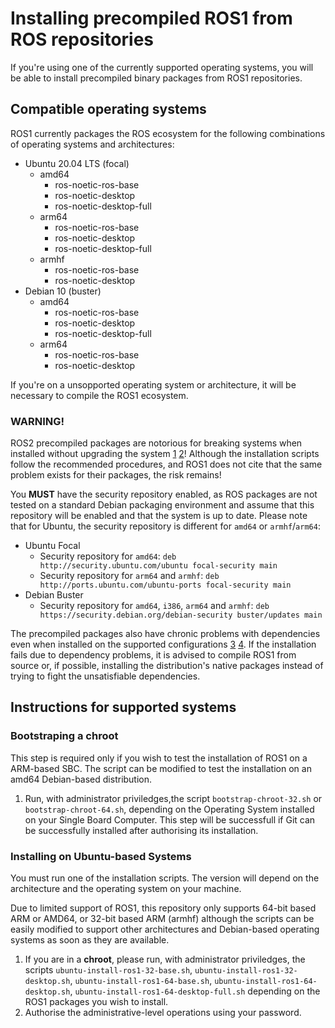 # Installing precompiled ROS1 from ROS repositories

If you're using one of the currently supported operating systems, you will be
able to install precompiled binary packages from ROS1 repositories.

## Compatible operating systems

ROS1 currently packages the ROS ecosystem for the following combinations of
operating systems and architectures:

- Ubuntu 20.04 LTS (focal)
    - amd64
        - ros-noetic-ros-base
        - ros-noetic-desktop
        - ros-noetic-desktop-full
    - arm64
        - ros-noetic-ros-base
        - ros-noetic-desktop
        - ros-noetic-desktop-full
    - armhf
        - ros-noetic-ros-base
        - ros-noetic-desktop
- Debian 10 (buster)
    - amd64
        - ros-noetic-ros-base
        - ros-noetic-desktop
        - ros-noetic-desktop-full
    - arm64
        - ros-noetic-ros-base
        - ros-noetic-desktop

If you're on a unsopported operating system or architecture, it will be
necessary to compile the ROS1 ecosystem.

### WARNING!

ROS2 precompiled packages are notorious for breaking systems when installed
without upgrading the system [1][1] [2][2]! Although the installation scripts
follow the recommended procedures, and ROS1 does not cite that the same problem
exists for their packages, the risk remains!

You **MUST** have the security repository enabled, as ROS packages are not
tested on a standard Debian packaging environment and assume that this
repository will be enabled and that the system is up to date. Please note that
for Ubuntu, the security repository is different for `amd64` or `armhf`/`arm64`:

- Ubuntu Focal
    - Security repository for `amd64`:
`deb http://security.ubuntu.com/ubuntu focal-security main`
    - Security repository for `arm64` and `armhf`:
`deb http://ports.ubuntu.com/ubuntu-ports focal-security main`
- Debian Buster
    - Security repository for `amd64`, `i386`, `arm64` and `armhf`:
`deb https://security.debian.org/debian-security buster/updates main`

The precompiled packages also have chronic problems with dependencies even when
installed on the supported configurations [3][3] [4][4]. If the
installation fails due to dependency problems, it is advised to compile ROS1
from source or, if possible, installing the distribution's native packages
instead of trying to fight the unsatisfiable dependencies.

[1]: https://docs.ros.org/en/humble/Installation/Ubuntu-Install-Debians.html
[2]: https://github.com/ros2/ros2/issues/1272
[3]: https://github.com/ros2/ros2/issues/1433
[4]: https://github.com/ros2/ros2/issues/1287

## Instructions for supported systems

### Bootstraping a chroot

This step is required only if you wish to test the installation of ROS1 on a
ARM-based SBC. The script can be modified to test the installation on an amd64
Debian-based distribution.

1. Run, with administrator priviledges,the script `bootstrap-chroot-32.sh` or
`bootstrap-chroot-64.sh`, depending on the Operating System installed on your
Single Board Computer. This step will be successfull if Git can be successfully
installed after authorising its installation.

### Installing on Ubuntu-based Systems

You must run one of the installation scripts. The version will depend on the
architecture and the operating system on your machine.

Due to limited support of ROS1, this repository only supports 64-bit based ARM
or AMD64, or 32-bit based ARM (armhf) although the scripts can be easily
modified to support other architectures and Debian-based operating systems as
soon as they are available.

1. If you are in a **chroot**, please run, with administrator priviledges, the
scripts `ubuntu-install-ros1-32-base.sh`, `ubuntu-install-ros1-32-desktop.sh`,
`ubuntu-install-ros1-64-base.sh`, `ubuntu-install-ros1-64-desktop.sh`,
`ubuntu-install-ros1-64-desktop-full.sh` depending on the ROS1 packages you wish
to install.
2. Authorise the administrative-level operations using your password.